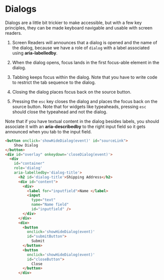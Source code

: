 # Dialogs

Dialogs are a little bit trickier to make accessible, but with a few key principles, they can be made keyboard navigable and usable with screen readers.

1. Screen Readers will announces that a dialog is opened and the name of the dialog, because we have a role of ```dialog``` with a label associated using <strong>aria-labelledby</strong>.

2. When the dialog opens, focus lands in the first focus-able element in the dialog.

3. Tabbing keeps focus within the dialog. Note that you have to write code to restrict the tab sequence to the dialog.

4. Closing the dialog places focus back on the source button.

5. Pressing the ```esc``` key closes the dialog and places the focus back on the source button. Note that for widgets like typeaheads, pressing ```esc``` should close the typeahead and not the dialog.


Note that if you have textual content in the dialog besides labels, you should associate it with an <strong>aria-describedby</strong> to the right input field so it gets announced when you tab to the input field.

```HTML
<button onclick='showHideDialog(event)' id="sourceLink">
    Show Dialog
</button>
<div id="overlay" onkeydown='closeDialog(event)'>
  <div
    id="container"
    role='dialog'
    aria-labelledby='dialog-title'>
      <h2 id='dialog-title'>Shipping Address</h2>
      <div id="content">
        <div>
          <label for="inputfield">Name </label>
          <input
            type="text"
            name="Name field"
            id="inputfield" />
        </div>
      </div>
      <div>
        <button
          onclick='showHideDialog(event)'
          id="submitButton">
            Submit
        </button>
        <button
          onclick='showHideDialog(event)'
          id="closeButton">
            Close
        </button>
      </div>
```


